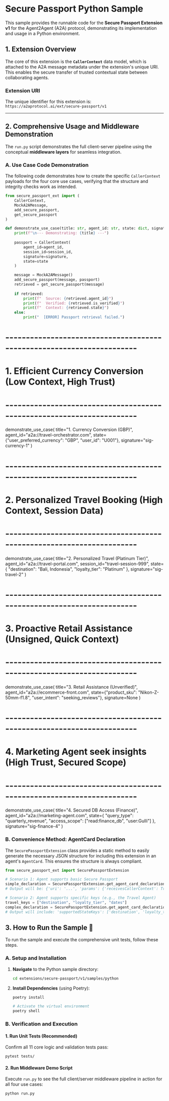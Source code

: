 # Secure Passport Python Sample

This sample provides the runnable code for the **Secure Passport Extension v1** for the Agent2Agent (A2A) protocol, demonstrating its implementation and usage in a Python environment.

## 1. Extension Overview

The core of this extension is the **`CallerContext`** data model, which is attached to the A2A message metadata under the extension's unique URI. This enables the secure transfer of trusted contextual state between collaborating agents.

### Extension URI

The unique identifier for this extension is:
`https://a2aprotocol.ai/ext/secure-passport/v1`

---

## 2. Comprehensive Usage and Middleware Demonstration

The `run.py` script demonstrates the full client-server pipeline using the conceptual **middleware layers** for seamless integration.

### A. Use Case Code Demonstration

The following code demonstrates how to create the specific `CallerContext` payloads for the four core use cases, verifying that the structure and integrity checks work as intended.

```python
from secure_passport_ext import (
    CallerContext, 
    MockA2AMessage, 
    add_secure_passport, 
    get_secure_passport
)

def demonstrate_use_case(title: str, agent_id: str, state: dict, signature: str | None = None, session_id: str | None = None):
    print(f"\n--- Demonstrating: {title} ---")
    
    passport = CallerContext(
        agent_id=agent_id,
        session_id=session_id,
        signature=signature,
        state=state
    )

    message = MockA2AMessage()
    add_secure_passport(message, passport)
    retrieved = get_secure_passport(message)
    
    if retrieved:
        print(f"  Source: {retrieved.agent_id}")
        print(f"  Verified: {retrieved.is_verified}")
        print(f"  Context: {retrieved.state}")
    else:
        print("  [ERROR] Passport retrieval failed.")
```
# ----------------------------------------------------------------------
# 1. Efficient Currency Conversion (Low Context, High Trust)
# ----------------------------------------------------------------------
demonstrate_use_case(
    title="1. Currency Conversion (GBP)",
    agent_id="a2a://travel-orchestrator.com",
    state={"user_preferred_currency": "GBP", "user_id": "U001"},
    signature="sig-currency-1"
)

# ----------------------------------------------------------------------
# 2. Personalized Travel Booking (High Context, Session Data)
# ----------------------------------------------------------------------
demonstrate_use_case(
    title="2. Personalized Travel (Platinum Tier)",
    agent_id="a2a://travel-portal.com",
    session_id="travel-session-999",
    state={
        "destination": "Bali, Indonesia",
        "loyalty_tier": "Platinum"
    },
    signature="sig-travel-2"
)

# ----------------------------------------------------------------------
# 3. Proactive Retail Assistance (Unsigned, Quick Context)
# ----------------------------------------------------------------------
demonstrate_use_case(
    title="3. Retail Assistance (Unverified)",
    agent_id="a2a://ecommerce-front.com",
    state={"product_sku": "Nikon-Z-50mm-f1.8", "user_intent": "seeking_reviews"},
    signature=None
)

# ----------------------------------------------------------------------
# 4. Marketing Agent seek insights (High Trust, Secured Scope)
# ----------------------------------------------------------------------
demonstrate_use_case(
    title="4. Secured DB Access (Finance)",
    agent_id="a2a://marketing-agent.com",
    state={
        "query_type": "quarterly_revenue",
        "access_scope": ["read:finance_db", "user:Gulli"]
    },
    signature="sig-finance-4"
)

### B. Convenience Method: AgentCard Declaration

The `SecurePassportExtension` class provides a static method to easily generate the necessary JSON structure for including this extension in an agent's `AgentCard`. This ensures the structure is always compliant.

```python
from secure_passport_ext import SecurePassportExtension

# Scenario 1: Agent supports basic Secure Passport
simple_declaration = SecurePassportExtension.get_agent_card_declaration()
# Output will be: {'uri': '...', 'params': {'receivesCallerContext': True}}

# Scenario 2: Agent supports specific keys (e.g., the Travel Agent)
travel_keys = ["destination", "loyalty_tier", "dates"]
complex_declaration = SecurePassportExtension.get_agent_card_declaration(travel_keys)
# Output will include: 'supportedStateKeys': ['destination', 'loyalty_tier', 'dates']
```

## 3. How to Run the Sample 🚀

To run the sample and execute the comprehensive unit tests, follow these steps.

### A. Setup and Installation

1.  **Navigate** to the Python sample directory:
    ```bash
    cd extensions/secure-passport/v1/samples/python
    ```
2.  **Install Dependencies** (using Poetry):
    ```bash
    poetry install
    
    # Activate the virtual environment
    poetry shell
    ```

### B. Verification and Execution

#### 1. Run Unit Tests (Recommended)

Confirm all 11 core logic and validation tests pass:

```bash
pytest tests/
```

#### 2. Run Middleware Demo Script

Execute `run.py` to see the full client/server middleware pipeline in action for all four use cases:

```bash
python run.py
```
